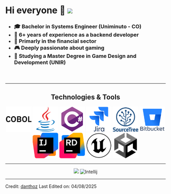 <header align="left">
    <h1 align="left">Hi everyone 👋 <img src="https://tenor.com/es-419/view/this-is-fine-this-is-fine-dog-meme-fire-burning-house-gif-13166008774957631306" width="35"></h1>
    <h3 align="left">
        <ul>
            <li>🎓 Bachelor in Systems Engineer (Uniminuto - CO) </li>
            <li>💼 6+ years of experience as a backend developer</li>
            <li>🏦 Primarly in the financial sector</li>
            <li>🎮 Deeply passionate about gaming</li>
            <li>📖 Studying a Master Degree in Game Design and Development (UNIR) </li>
        </ul>
    </h3>
</header>
<hr>
<div align="center">
    <h2 align="center">Technologies & Tools</h2>
    <div align="center">
        <img src="https://github.com/devicons/devicon/blob/master/icons/cobol/cobol-original.svg" alt="Cobol" width="80">
        <img src="https://github.com/devicons/devicon/blob/master/icons/java/java-original.svg" alt="Java" width="80">
        <img src="https://github.com/devicons/devicon/blob/master/icons/csharp/csharp-original.svg" alt="C#" width="80">
        <img src="https://github.com/devicons/devicon/blob/master/icons/jira/jira-original-wordmark.svg" alt="Jira" width="80">
        <img src="https://github.com/devicons/devicon/blob/master/icons/sourcetree/sourcetree-original-wordmark.svg" alt="Sourcetree" width="80">
        <img src="https://github.com/devicons/devicon/blob/master/icons/bitbucket/bitbucket-original-wordmark.svg" alt="Bitbucket" width="80">
        <img src="https://github.com/devicons/devicon/blob/master/icons/intellij/intellij-original.svg" alt="Intellij" width="80">
        <img src="https://github.com/devicons/devicon/blob/master/icons/rider/rider-original.svg" alt="Rider" width="80">
        <img src="https://github.com/devicons/devicon/blob/master/icons/unrealengine/unrealengine-original.svg" alt="Unreal" width="80">
        <img src="https://github.com/devicons/devicon/blob/master/icons/unity/unity-original.svg" alt="Unity" width="80">
    </div>
</div>
<hr>
<footer align="center">
    <p align="center">
        <img src="https://github-readme-stats.vercel.app/api?username=Danthoz&include_all_commits=true&show_icons=true&theme=radical" height="250">
        <img src="https://github-readme-stats.vercel.app/api/top-langs/?username=Danthoz&layout=compact&hide=css&theme=radical" alt="Intellij" height="250">
    </p>
</footer>

------

Credit: [danthoz](https://github.com/Danthoz)
Last Edited on: 04/08/2025
